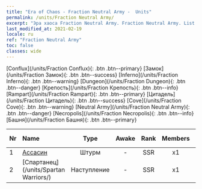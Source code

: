 ```yaml
---
title: "Era of Chaos - Fraction Neutral Army -  Units"
permalink: /units/Fraction Neutral Army/
excerpt: "Эра хаоса Fraction Neutral Army. Fraction Neutral Army. List of Fraction in Era of Chaos"
last_modified_at: 2021-02-19
locale: ru
ref: "Fraction Neutral Army"
toc: false
classes: wide
---
```

 [Conflux](/units/Fraction Conflux){: .btn .btn--primary} [Замок](/units/Fraction Замок){: .btn .btn--success} [Inferno](/units/Fraction Inferno){: .btn .btn--warning} [Dungeon](/units/Fraction Dungeon){: .btn .btn--danger} [Крепость](/units/Fraction Крепость){: .btn .btn--info} [Rampart](/units/Fraction Rampart){: .btn .btn--primary} [Цитадель](/units/Fraction Цитадель){: .btn .btn--success} [Cove](/units/Fraction Cove){: .btn .btn--warning} [Neutral Army](/units/Fraction Neutral Army){: .btn .btn--danger} [Necropolis](/units/Fraction Necropolis){: .btn .btn--info} [Башня](/units/Fraction Башня){: .btn .btn--primary} 

  | Nr |         Name        |   Type   | Awake |    Rank   |   Members     |  Stars  |  Attack  |     HP    | Awaken Name  |
  |:---|:--------------------|:--------:|:-----:|:---------:|:-------------:|:-------:|:--------:|:---------:|:-------------|
  | 1 | [Ассасин](/units/Assassin/) | Штурм | - | SSR | x1 | <i class="fas fa-star"/><i class="fas fa-star"/><i class="fas fa-star"/> | 269.0 | 2119 |   -   |
  | 2 | [Спартанец](/units/Spartan Warriors/) | Наступление | - | SSR | x1 | <i class="fas fa-star"/><i class="fas fa-star"/><i class="fas fa-star"/> | 216.0 | 2825 |   -   |
